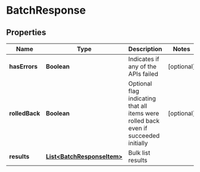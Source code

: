 # BatchResponse

## Properties
Name | Type | Description | Notes
------------ | ------------- | ------------- | -------------
**hasErrors** | **Boolean** | Indicates if any of the APIs failed |  [optional]
**rolledBack** | **Boolean** | Optional flag indicating that all items were rolled back even if succeeded initially |  [optional]
**results** | [**List&lt;BatchResponseItem&gt;**](BatchResponseItem.md) | Bulk list results | 
